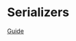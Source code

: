 # Serializers

[Guide](https://klasa.js.org/#/docs/klasa/master/Piece%20Basics/CreatingSerializers)
